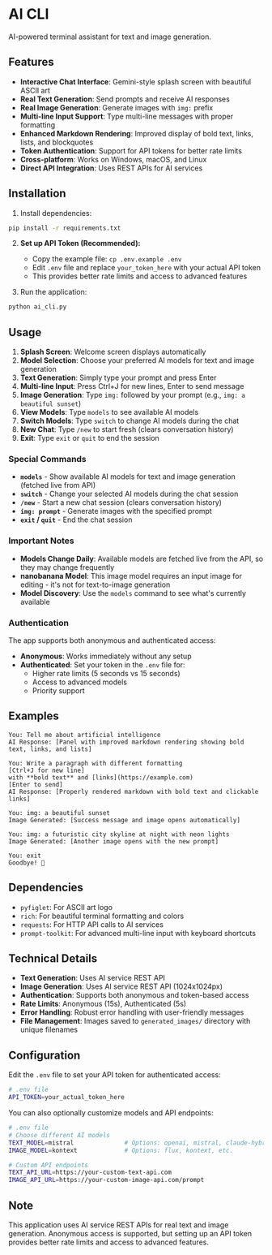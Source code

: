 # AI CLI

AI-powered terminal assistant for text and image generation.

## Features

- **Interactive Chat Interface**: Gemini-style splash screen with beautiful ASCII art
- **Real Text Generation**: Send prompts and receive AI responses
- **Real Image Generation**: Generate images with `img:` prefix
- **Multi-line Input Support**: Type multi-line messages with proper formatting
- **Enhanced Markdown Rendering**: Improved display of bold text, links, lists, and blockquotes
- **Token Authentication**: Support for API tokens for better rate limits
- **Cross-platform**: Works on Windows, macOS, and Linux
- **Direct API Integration**: Uses REST APIs for AI services

## Installation

1. Install dependencies:
```bash
pip install -r requirements.txt
```

2. **Set up API Token (Recommended):**
   - Copy the example file: `cp .env.example .env`
   - Edit `.env` file and replace `your_token_here` with your actual API token
   - This provides better rate limits and access to advanced features

3. Run the application:
```bash
python ai_cli.py
```

## Usage

1. **Splash Screen**: Welcome screen displays automatically
2. **Model Selection**: Choose your preferred AI models for text and image generation
3. **Text Generation**: Simply type your prompt and press Enter
4. **Multi-line Input**: Press Ctrl+J for new lines, Enter to send message
5. **Image Generation**: Type `img:` followed by your prompt (e.g., `img: a beautiful sunset`)
6. **View Models**: Type `models` to see available AI models
7. **Switch Models**: Type `switch` to change AI models during the chat
8. **New Chat**: Type `/new` to start fresh (clears conversation history)
9. **Exit**: Type `exit` or `quit` to end the session

### Special Commands

- **`models`** - Show available AI models for text and image generation (fetched live from API)
- **`switch`** - Change your selected AI models during the chat session
- **`/new`** - Start a new chat session (clears conversation history)
- **`img: prompt`** - Generate images with the specified prompt
- **`exit` / `quit`** - End the chat session

### Important Notes

- **Models Change Daily**: Available models are fetched live from the API, so they may change frequently
- **nanobanana Model**: This image model requires an input image for editing - it's not for text-to-image generation
- **Model Discovery**: Use the `models` command to see what's currently available

### Authentication

The app supports both anonymous and authenticated access:

- **Anonymous**: Works immediately without any setup
- **Authenticated**: Set your token in the `.env` file for:
  - Higher rate limits (5 seconds vs 15 seconds)
  - Access to advanced models
  - Priority support

## Examples

```
You: Tell me about artificial intelligence
AI Response: [Panel with improved markdown rendering showing bold text, links, and lists]

You: Write a paragraph with different formatting
[Ctrl+J for new line]
with **bold text** and [links](https://example.com)
[Enter to send]
AI Response: [Properly rendered markdown with bold text and clickable links]

You: img: a beautiful sunset
Image Generated: [Success message and image opens automatically]

You: img: a futuristic city skyline at night with neon lights
Image Generated: [Another image opens with the new prompt]

You: exit
Goodbye! 👋
```

## Dependencies

- `pyfiglet`: For ASCII art logo
- `rich`: For beautiful terminal formatting and colors
- `requests`: For HTTP API calls to AI services
- `prompt-toolkit`: For advanced multi-line input with keyboard shortcuts

## Technical Details

- **Text Generation**: Uses AI service REST API
- **Image Generation**: Uses AI service REST API (1024x1024px)
- **Authentication**: Supports both anonymous and token-based access
- **Rate Limits**: Anonymous (15s), Authenticated (5s)
- **Error Handling**: Robust error handling with user-friendly messages
- **File Management**: Images saved to `generated_images/` directory with unique filenames

## Configuration

Edit the `.env` file to set your API token for authenticated access:
```bash
# .env file
API_TOKEN=your_actual_token_here
```

You can also optionally customize models and API endpoints:
```bash
# .env file
# Choose different AI models
TEXT_MODEL=mistral              # Options: openai, mistral, claude-hybridspace, etc.
IMAGE_MODEL=kontext             # Options: flux, kontext, etc.

# Custom API endpoints
TEXT_API_URL=https://your-custom-text-api.com
IMAGE_API_URL=https://your-custom-image-api.com/prompt
```

## Note

This application uses AI service REST APIs for real text and image generation. Anonymous access is supported, but setting up an API token provides better rate limits and access to advanced features.
